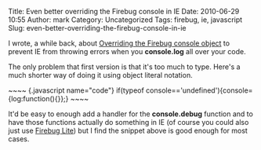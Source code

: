 Title: Even better overriding the Firebug console in IE
Date: 2010-06-29 10:55
Author: mark
Category: Uncategorized
Tags: firebug, ie, javascript
Slug: even-better-overriding-the-firebug-console-in-ie

I wrote, a while back, about [Overriding the Firebug console object][]
to prevent IE from throwing errors when you **console.log** all over
your code.

The only problem that first version is that it's too much to type.
Here's a much shorter way of doing it using object literal notation.

<p>
~~~~ {.javascript name="code"}
if(typeof console=='undefined'){console={log:function(){}};}
~~~~

</p>

It'd be easy to enough add a handler for the **console.debug** function
and to have those functions actually do something in IE (of course you
could also just use [Firebug Lite][]) but I find the snippet above is
good enough for most cases.

  [Overriding the Firebug console object]: http://mark.biek.org/blog/2009/10/overriding-the-firebug-console-object-in-ie/
  [Firebug Lite]: http://getfirebug.com/firebuglite
